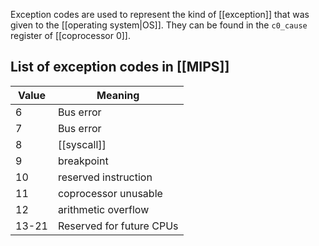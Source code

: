 Exception codes are used to represent the kind of [[exception]] that was given to the [[operating system|OS]]. They can be found in the `c0_cause` register of [[coprocessor 0]].

## List of exception codes in [[MIPS]]
| Value | Meaning                  |
| ----- | ------------------------ |
| 6     | Bus error                |
| 7     | Bus error                |
| 8     | [[syscall]]              |
| 9     | breakpoint               |
| 10    | reserved instruction     |
| 11    | coprocessor unusable     |
| 12    | arithmetic overflow      |
| 13-21 | Reserved for future CPUs |


